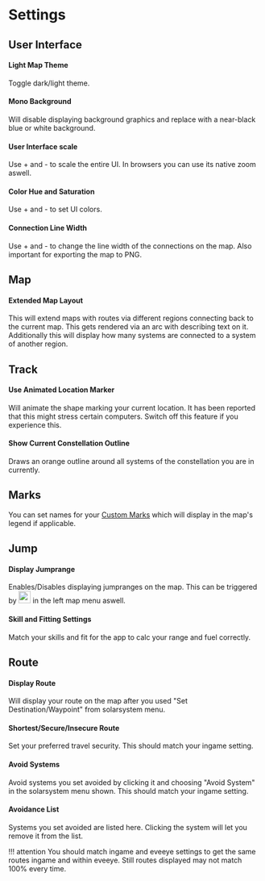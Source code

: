 # Settings

<!--## App
*Nothing here yet.*-->

## User Interface
#### Light Map Theme
Toggle dark/light theme.
#### Mono Background
Will disable displaying background graphics and replace with a near-black blue or white background.
#### User Interface scale
Use + and - to scale the entire UI. In browsers you can use its native zoom aswell.
#### Color Hue and Saturation
Use + and - to set UI colors.
#### Connection Line Width
Use + and - to change the line width of the connections on the map. Also important for exporting the map to PNG.

## Map
#### Extended Map Layout
This will extend maps with routes via different regions connecting back to the current map. This gets rendered via an arc with describing text on it.
Additionally this will display how many systems are connected to a system of another region.


## Track
#### Use Animated Location Marker
Will animate the shape marking your current location. It has been reported that this might stress certain computers. Switch off this feature if you experience this.
#### Show Current Constellation Outline
Draws an orange outline around all systems of the constellation you are in currently.

## Marks
You can set names for your [Custom Marks](https://eveeyeechoes.readthedocs.io/en/latest/sharing/custom-marks/) which will display in the map's legend if applicable.

## Jump
#### Display Jumprange
Enables/Disables displaying jumpranges on the map. This can be triggered by <img src="https://raw.githubusercontent.com/Risingson/eedocs/master/docs/images/j.png" width="24" height="24" > in the left map menu aswell.
#### Skill and Fitting Settings
Match your skills and fit for the app to calc your range and fuel correctly.

## Route
#### Display Route
Will display your route on the map after you used "Set Destination/Waypoint" from solarsystem menu.
#### Shortest/Secure/Insecure Route
Set your preferred travel security. This should match your ingame setting.
#### Avoid Systems
Avoid systems you set avoided by clicking it and choosing "Avoid System" in the solarsystem menu shown. This should match your ingame setting. 
#### Avoidance List
Systems you set avoided are listed here. Clicking the system will let you remove it from the list.

!!! attention
    You should match ingame and eveeye settings to get the same routes ingame and within eveeye. Still routes displayed may not match 100% every time.
    



<!--stackedit_data:
eyJoaXN0b3J5IjpbOTgyNzA1NTczLC05MDI1OTc5OTksMTI1MT
c4NDksMTk2Njc2NzM4Myw2NzAwMzM4MzEsLTEzNjI5MzQyNTIs
LTEzMDc3NDcxNjAsLTIwNTAzMjYyMTYsMTIxOTM4MzUxNiwtOD
Q2OTUzNzYyLC02MDE4NzQ5NTYsODAwNDQ2Nzg1LDE5OTAxNjE4
MjksMjg3OTQxMjM5LDEzMzQzODc1MDYsLTEzOTc1MjczMzQsMT
IyMjg3NjI1NSwtMzMzODc1MTk5LDEzNTk5OTk2NDUsMTc5OTE4
NTE5Nl19
-->